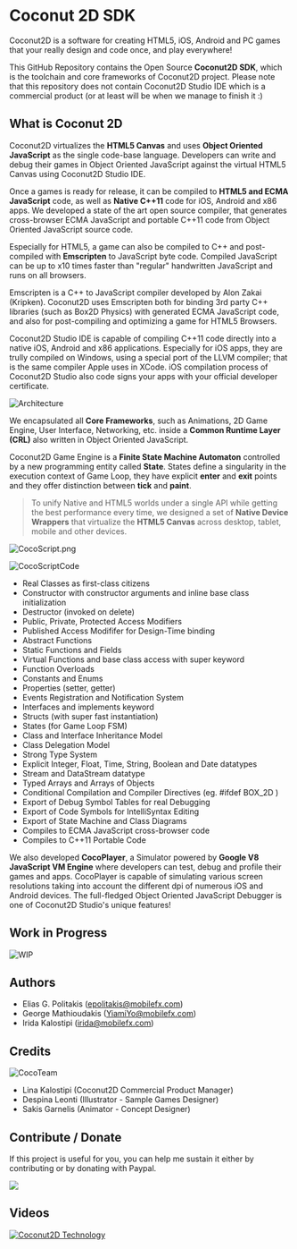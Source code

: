 Coconut 2D SDK
==============

Coconut2D is a software for creating HTML5, iOS, Android and PC games that your really design and code once, and play everywhere!

This GitHub Repository contains the Open Source **Coconut2D SDK**, which is the toolchain and core frameworks of Coconut2D project. Please note that this repository does not contain Coconut2D Studio IDE which is a commercial product (or at least will be when we manage to finish it :)

What is Coconut 2D
------------------

Coconut2D virtualizes the **HTML5 Canvas** and uses **Object Oriented JavaScript** as the single code-base language. Developers can write and debug their games in Object Oriented JavaScript against the virtual HTML5 Canvas using Coconut2D Studio IDE.

Once a games is ready for release, it can be compiled to **HTML5 and ECMA JavaScript** code, as well as **Native C++11** code for iOS, Android and x86 apps. We developed a state of the art open source compiler, that generates cross-browser ECMA JavaScript and portable C++11 code from Object Oriented JavaScript source code.

Especially for HTML5, a game can also be compiled to C++ and post-compiled with **Emscripten** to JavaScript byte code. Compiled JavaScript can be up to x10 times faster than "regular" handwritten JavaScript and runs on all browsers.

Emscripten is a C++ to JavaScript compiler developed by Alon Zakai (Kripken). Coconut2D uses Emscripten both for binding 3rd party C++ libraries (such as Box2D Physics) with generated ECMA JavaScript code, and also for post-compiling and optimizing a game for HTML5 Browsers.

Coconut2D Studio IDE is capable of compiling C++11 code directly into a native iOS, Android and x86 applications. Especially for iOS apps, they are trully compiled on Windows, using a special port of the LLVM compiler; that is the same compiler Apple uses in XCode. iOS compilation process of Coconut2D Studio also code signs your apps with your official developer certificate.

![Architecture](.SDK/Documentation/Introduction/Architecture.jpg)

We encapsulated all **Core Frameworks**, such as Animations, 2D Game Engine, User Interface, Networking, etc. inside a **Common Runtime Layer (CRL)** also written in Object Oriented JavaScript.

Coconut2D Game Engine is a **Finite State Machine Automaton** controlled by a new programming entity called **State**. States define a singularity in the execution context of Game Loop, they have explicit **enter** and **exit** points and they offer distinction between **tick** and **paint**.

> To unify Native and HTML5 worlds under a single API while getting the best performance every time, we designed a set of **Native Device Wrappers** that virtualize the **HTML5 Canvas** across desktop, tablet, mobile and other devices.

![CocoScript.png](.SDK/Documentation/Introduction/CocoScript.png)

![CocoScriptCode](.SDK/Documentation/Introduction/CocoScriptCode.png)

* Real Classes as first-class citizens
* Constructor with constructor arguments and inline base class initialization
* Destructor (invoked on delete)
* Public, Private, Protected Access Modifiers
* Published Access Modififer for Design-Time binding
* Abstract Functions 
* Static Functions and Fields
* Virtual Functions and base class access with super keyword
* Function Overloads
* Constants and Enums
* Properties (setter, getter)
* Events Registration and Notification System
* Interfaces and implements keyword
* Structs (with super fast instantiation)
* States (for Game Loop FSM)
* Class and Interface Inheritance Model
* Class Delegation Model
* Strong Type System
* Explicit Integer, Float, Time, String, Boolean and Date datatypes
* Stream and DataStream datatype
* Typed Arrays and Arrays of Objects
* Conditional Compilation and Compiler Directives (eg. #ifdef BOX_2D )
* Export of Debug Symbol Tables for real Debugging
* Export of Code Symbols for IntelliSyntax Editing
* Export of State Machine and Class Diagrams
* Compiles to ECMA JavaScript cross-browser code
* Compiles to C++11 Portable Code

We also developed **CocoPlayer**, a Simulator powered by **Google V8 JavaScript VM Engine** where developers can test, debug and profile their games and apps. CocoPlayer is capable of simulating various screen resolutions taking into account the different dpi of numerous iOS and Android devices. The full-fledged Object Oriented JavaScript Debugger is one of Coconut2D Studio's unique features!

Work in Progress
----------------
![WIP](.SDK/Documentation/Introduction/WIP.png)

Authors
-------

* Elias G. Politakis (epolitakis@mobilefx.com)
* George Mathioudakis (YiamiYo@mobilefx.com)
* Irida Kalostipi (irida@mobilefx.com)

Credits 
-------

![CocoTeam](.SDK/Documentation/Introduction/CocoTeam1.jpg)

* Lina Kalostipi (Coconut2D Commercial Product Manager)
* Despina Leonti (Illustrator - Sample Games Designer)
* Sakis Garnelis (Animator - Concept Designer)

Contribute / Donate
-------------------
If this project is useful for you, you can help me sustain it either by contributing or by donating with Paypal.

[<img src=".SDK/Documentation/Introduction/donate.png">](https://www.paypal.com/cgi-bin/webscr?cmd=_s-xclick&hosted_button_id=BV3LQJ2VPS7JN)

Videos
------

[![Coconut2D Technology](.SDK/Documentation/Introduction/Blueprint.png)](http://vimeo.com/108215677)


